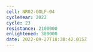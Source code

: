```yaml
---
cell: NR02-GOLF-04
cycleYear: 2022
cycle: 23
resistance: 2100000
enlightened: 389000
date: 2022-09-27T18:38:42.015Z
---
```

